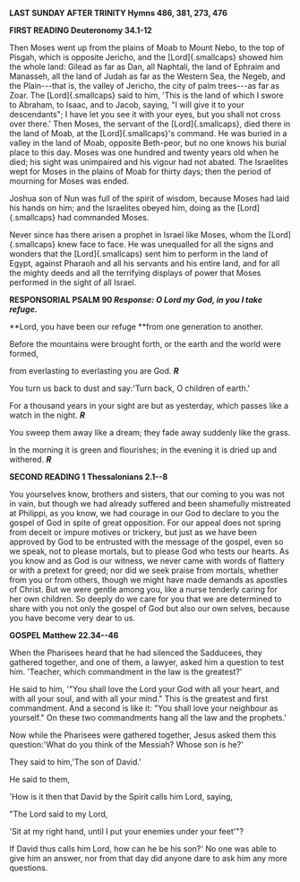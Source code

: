 **LAST SUNDAY AFTER TRINITY Hymns 486, 381, 273, 476**

**FIRST READING Deuteronomy 34.1-12**

Then Moses went up from the plains of Moab to Mount Nebo, to the top of
Pisgah, which is opposite Jericho, and the [Lord]{.smallcaps} showed him
the whole land: Gilead as far as Dan, all Naphtali, the land of Ephraim
and Manasseh, all the land of Judah as far as the Western Sea, the
Negeb, and the Plain---that is, the valley of Jericho, the city of palm
trees---as far as Zoar. The [Lord]{.smallcaps} said to him, 'This is the
land of which I swore to Abraham, to Isaac, and to Jacob, saying, "I
will give it to your descendants"; I have let you see it with your eyes,
but you shall not cross over there.' Then Moses, the servant of
the [Lord]{.smallcaps}, died there in the land of Moab, at
the [Lord]{.smallcaps}'s command. He was buried in a valley in the land
of Moab, opposite Beth-peor, but no one knows his burial place to this
day. Moses was one hundred and twenty years old when he died; his sight
was unimpaired and his vigour had not abated. The Israelites wept for
Moses in the plains of Moab for thirty days; then the period of mourning
for Moses was ended.

Joshua son of Nun was full of the spirit of wisdom, because Moses had
laid his hands on him; and the Israelites obeyed him, doing as
the [Lord]{.smallcaps} had commanded Moses.

Never since has there arisen a prophet in Israel like Moses, whom
the [Lord]{.smallcaps} knew face to face. He was unequalled for all the
signs and wonders that the [Lord]{.smallcaps} sent him to perform in the
land of Egypt, against Pharaoh and all his servants and his entire
land, and for all the mighty deeds and all the terrifying displays of
power that Moses performed in the sight of all Israel.

**RESPONSORIAL PSALM 90 *Response: O Lord my God, in you I take
refuge.***

**Lord, you have been our refuge **from one generation to another.

Before the mountains were brought forth, or the earth and the world were
formed,

from everlasting to everlasting you are God. ***R***

You turn us back to dust and say:'Turn back, O children of earth.'

For a thousand years in your sight are but as yesterday, which passes
like a watch in the night. ***R***

You sweep them away like a dream; they fade away suddenly like the
grass.

In the morning it is green and flourishes; in the evening it is dried up
and withered. ***R***

**SECOND READING 1 Thessalonians 2.1--8**

You yourselves know, brothers and sisters, that our coming to you was
not in vain, but though we had already suffered and been shamefully
mistreated at Philippi, as you know, we had courage in our God to
declare to you the gospel of God in spite of great opposition. For our
appeal does not spring from deceit or impure motives or trickery, but
just as we have been approved by God to be entrusted with the message of
the gospel, even so we speak, not to please mortals, but to please God
who tests our hearts. As you know and as God is our witness, we never
came with words of flattery or with a pretext for greed; nor did we seek
praise from mortals, whether from you or from others, though we might
have made demands as apostles of Christ. But we were gentle among you,
like a nurse tenderly caring for her own children. So deeply do we care
for you that we are determined to share with you not only the gospel of
God but also our own selves, because you have become very dear to us.

 **GOSPEL Matthew 22.34--46**

When the Pharisees heard that he had silenced the Sadducees, they
gathered together, and one of them, a lawyer, asked him a question to
test him. 'Teacher, which commandment in the law is the greatest?'

He said to him, '"You shall love the Lord your God with all your heart,
and with all your soul, and with all your mind." This is the greatest
and first commandment. And a second is like it: "You shall love your
neighbour as yourself." On these two commandments hang all the law and
the prophets.'

Now while the Pharisees were gathered together, Jesus asked them this
question:'What do you think of the Messiah? Whose son is he?'

They said to him,'The son of David.'

He said to them,

'How is it then that David by the Spirit calls him Lord, saying,

"The Lord said to my Lord,

'Sit at my right hand, until I put your enemies under your feet'"?

If David thus calls him Lord, how can he be his son?' No one was able to
give him an answer, nor from that day did anyone dare to ask him any
more questions.

